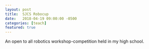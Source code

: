 ```yaml
---
layout: post
title:  SJCS Robocup
date:   2018-04-19 09:00:00 -0500
categories: [teach]
featured: true
---
```


An open to all robotics workshop-competition held in my high school.
